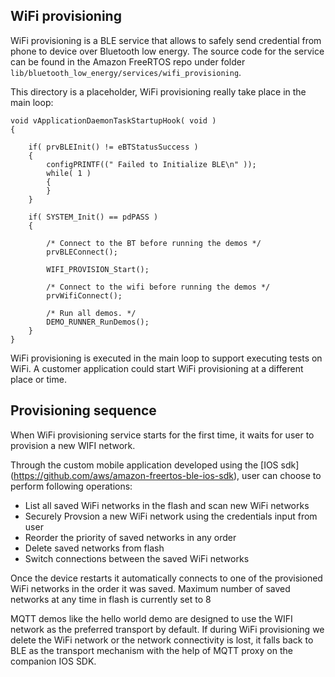 ## WiFi provisioning
WiFi provisioning is a BLE service that allows to safely send credential from phone to device over Bluetooth low energy. 
The source code for the service can be found in the Amazon FreeRTOS repo under folder ```lib/bluetooth_low_energy/services/wifi_provisioning```. 

This directory is a placeholder, WiFi provisioning really take place in the main loop:

```
void vApplicationDaemonTaskStartupHook( void )
{

	if( prvBLEInit() != eBTStatusSuccess )
	{
		configPRINTF((" Failed to Initialize BLE\n" ));
		while( 1 )
		{
		}
	}

	if( SYSTEM_Init() == pdPASS )
	{

		/* Connect to the BT before running the demos */
		prvBLEConnect();

		WIFI_PROVISION_Start();

		/* Connect to the wifi before running the demos */
		prvWifiConnect();

		/* Run all demos. */
		DEMO_RUNNER_RunDemos();
	}
}
```

WiFi provisioning is executed in the main loop to support executing tests on WiFi. A customer application could start WiFi provisioning at a different place or time.

## Provisioning sequence

When WiFi provisioning service starts for the first time, it waits for user to provision a new WIFI network.

Through the custom mobile application developed using the [IOS sdk] (https://github.com/aws/amazon-freertos-ble-ios-sdk), user can choose to perform following operations:
- List all saved WiFi networks in the flash and scan new WiFi networks
- Securely Provsion a new WiFi network using the credentials input from user
- Reorder the priority of saved networks in any order
- Delete saved networks from flash
- Switch connections between the saved WiFi networks

Once the device restarts it automatically connects to one of the provisioned WiFi networks in the order it was saved. Maximum number of saved networks at any time in flash 
is currently set to 8

MQTT demos like the hello world demo are designed to use the WIFI network as the preferred transport by default. If during WiFi provisioning we delete the WiFi network or
the network connectivity is lost, it falls back to BLE as the transport mechanism with the help of MQTT proxy on the companion IOS SDK.



